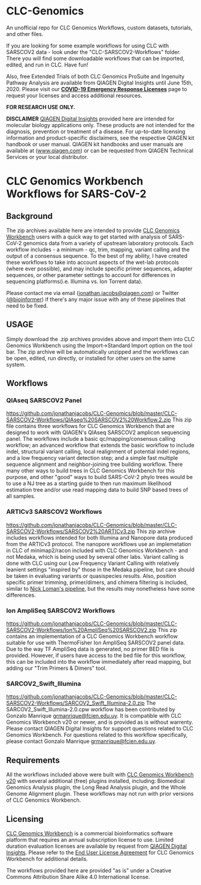 # CLC-Genomics
An unofficial repo for CLC Genomics Workflows, custom datasets, tutorials, and other files.

If you are looking for some example workflows for using CLC with SARSCOV2 data - look under the "CLC-SARSCOV2-Workflows" folder. There you will find some downloadable workflows that can be imported, edited, and run in CLC. Have fun!

Also, free Extended Trials of both CLC Genomics ProSuite and Ingenuity Pathway Analysis are available from QIAGEN Digital Insights until June 15th, 2020. Please visit our **[COVID-19 Emergency Response Licenses](https://go.qiagen.com/QDI-COVID19)** page to request your licenses and access additional resources. 

**FOR RESEARCH USE ONLY.**

**DISCLAIMER** [QIAGEN Digital Insights](https://https://digitalinsights.qiagen.com/) provided here are intended for molecular biology applications only. These products are not intended for the diagnosis, prevention or treatment of a disease. For up-to-date licensing information and product-specific disclaimers, see the respective QIAGEN kit handbook or user manual. QIAGEN kit handbooks and user manuals are available at (www.qiagen.com) or can be requested from QIAGEN Technical Services or your local distributor.


# **CLC Genomics Workbench Workflows for SARS-CoV-2**
## **Background**
The zip archives available here are intended to provide [CLC Genomics Workbench](https://digitalinsights.qiagen.com/products-overview/discovery-insights-portfolio/analysis-and-visualization/qiagen-clc-genomics-workbench/) users with a quick way to get started with analysis of SARS-CoV-2 genomics data from a variety of upstream laboratory protocols. Each workflow includes - a minimum - qc, trim, mapping, variant calling and the output of a consensus sequence. To the best of my ability, I have created these workflows to take into account aspects of the wet-lab protocols \(where ever possible), and may include specific primer sequences, adapter sequences, or other parameter settings to account for differences in sequencing platforms\(i.e. Illumina vs. Ion Torrent data).  

Please contact me via email \(jonathan.jacobs@qiagen.com) or Twitter \([\@bioinformer](https://twitter.com/bioinformer)) if there's any major issue with any of these pipelines that need to be fixed.

## USAGE
Simply download the .zip archives provides above and import them into CLC Genomics Workbench using the Import->Standard Import option on the tool bar. The zip archive will be automatically unzipped and the workflows can be open, edited, run directly, or installed for other users on the same system.

## Workflows
### QIAseq SARSCOV2 Panel 
https://github.com/jonathanjacobs/CLC-Genomics/blob/master/CLC-SARSCOV2-Workflows/QIAseq%20SARSCOV2%20Workflow.2.zip
This zip file contains three workflows for CLC Genomics Workbench that are designed to work with QIAGEN's QIAseq SARSCOV2 amplicon sequencing panel. The workflows include a basic qc/mapping/consensus calling workflow; an advanced workflow that extends the basic workflow to include indel, structural variant calling, local realignment of potential indel regions, and a low frequency variant detection step; and a simple fast multiple sequence alignment and neighbor-joining tree building workflow. There many other ways to build trees in CLC Genomics Workbench for this purpose, and other "good" ways to build SARS-CoV-2 phylo trees would be to use a NJ tree as a starting guide to then run maximum likelihood estimation tree and/or use read mapping data to build SNP based trees of all samples. 

### ARTICv3 SARSCOV2 Workflows
https://github.com/jonathanjacobs/CLC-Genomics/blob/master/CLC-SARSCOV2-Workflows/SARSCOV2%20ARTICv3.zip
This zip archive includes workflows intended for both Illumina and Nanopore data produced from the ARTICv3 protocol. The nanopore workflows use an implemetation in CLC of minimap2/racon included with CLC Genomics Workbench - and not Medaka, which is being used by several other labs. Variant calling is done with CLC using our Low Frequency Variant Calling with relatively leanient settings "inspired by" those in the  Medaka pipeline, but care should be taken in evaluating variants or quasispecies results. Also, position specific primer trimming, primer/dimers, and chimera filtering is included, similar to [Nick Loman's pipeline](https://artic.network/ncov-2019), but the results may nonetheless have some differences. 

### Ion AmpliSeq SARSCOV2 Workflows
https://github.com/jonathanjacobs/CLC-Genomics/blob/master/CLC-SARSCOV2-Workflows/Ion%20AmpliSeq%20SARSCOV2.zip
This zip contains an implementation of a CLC Genomics Workbench workflow suitable for use with ThermoFisher Ion AmpliSeq SARSCOV2 panel data. Due to the way TF AmpliSeq data is generated, no primer BED file is provided. However, if users have access to the bed file for this workflow, this can be included into the workflow immediately after read mapping, but adding our "Trim Primers & Dimers" tool. 

### SARCOV2_Swift_Illumina
https://github.com/jonathanjacobs/CLC-Genomics/blob/master/CLC-SARSCOV2-Workflows/SARCOV2_Swift_Illumina-2.0.zip
The SARCOV2_Swift_Illumina-2.0.cpw workflow has been contributed by Gonzalo Manrique <grmanrique@fcien.edu.uy>. It is compatible with CLC Genomics Workbench v20 or newer, and is provided as is without warrenty. Please contact QIAGEN Digital Insights for support questions related to CLC Genomics Workbench. For questions related to this workflow specifically, please contact Gonzalo Manrique <grmanrique@fcien.edu.uy>.

## Requirements
All the workflows included above were built with [CLC Genomics Workbench v20](https://digitalinsights.qiagen.com/products-overview/discovery-insights-portfolio/analysis-and-visualization/qiagen-clc-genomics-workbench/) with several additional \(free) plugins installed, including:  Biomedical Genomics Analysis plugin, the Long Read Analysis plugin, and the Whole Genome Alignment plugin. These workflows may not run with prior versions of CLC Genomics Workbench.

## Licensing
[CLC Genomics Workbench](https://digitalinsights.qiagen.com/products-overview/discovery-insights-portfolio/analysis-and-visualization/qiagen-clc-genomics-workbench/) is a commercial bioinformatics software platform that requires an annual subscription license to use. Limited duration evaluation licenses are available by request from [QIAGEN Digital Insights](https://digitalinsights.qiagen.com/products-overview/discovery-insights-portfolio/analysis-and-visualization/qiagen-clc-genomics-workbench/). Please refer to the [End User License Agreement](https://digitalinsights.qiagen.com/eula/) for CLC Genomics Workbench for additional details.

The workflows provided here are provided "as is" under a Creative Commons Attribution Share Alike 4.0 International license.
